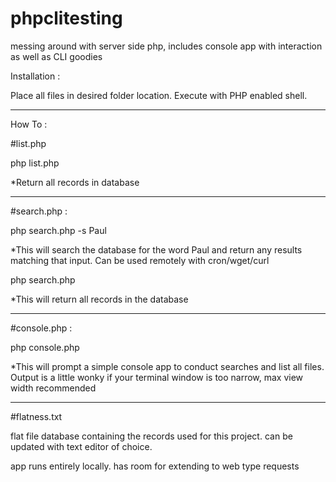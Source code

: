 # phpclitesting
messing around with server side php, includes console app with interaction as well as CLI goodies

Installation :

Place all files in desired folder location. Execute with PHP enabled shell.

-----------------------------

How To :

#list.php

php list.php

*Return all records in database

----------------------------

#search.php : 

php search.php -s Paul

*This will search the database for the word Paul and return any results matching that input. Can be used remotely with cron/wget/curl 

php search.php

*This will return all records in the database

----------------------------

#console.php :

php console.php 

*This will prompt a simple console app to conduct searches and list all files. Output is a little wonky if your
terminal window is too narrow, max view width recommended

-----------------------------

#flatness.txt

flat file database containing the records used for this project. can be updated with text editor of choice.

app runs entirely locally. has room for extending to web type requests
